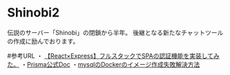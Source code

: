 # Shinobi2
伝説のサーバー「Shinobi」の閉鎖から半年。
後継となる新たなチャットツールの作成に励んでおります。

#参考URL
・ [【React×Express】フルスタックでSPAの認証機能を実装してみた。](https://zenn.dev/masatotezuka/articles/9d9f9f9812f239)
・[Prisma公式Doc](https://www.prisma.io/docs/concepts)
・[mysqlのDockerのイメージ作成失敗解決方法](https://syoukinkubi.com/?p=941)
